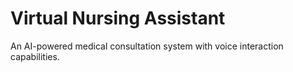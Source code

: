 # Virtual Nursing Assistant
 An AI-powered medical consultation system with voice interaction capabilities.

